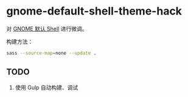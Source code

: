 gnome-default-shell-theme-hack
===

对 [GNOME 默认 Shell](https://github.com/GNOME/gnome-shell/tree/master/data/theme) 进行微调。

构建方法：

```bash
sass --source-map=none --update .
```

## TODO
1. 使用 Gulp 自动构建、调试

